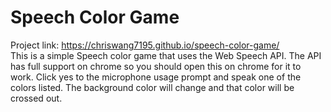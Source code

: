   # Speech Color Game #
  Project link: https://chriswang7195.github.io/speech-color-game/<br />
  This is a simple Speech color game that uses the Web Speech API. The API has full support on chrome so you should open this on chrome for it to work. Click yes to the microphone usage prompt and speak one of the colors listed. The background color will change and that color will be crossed out. 